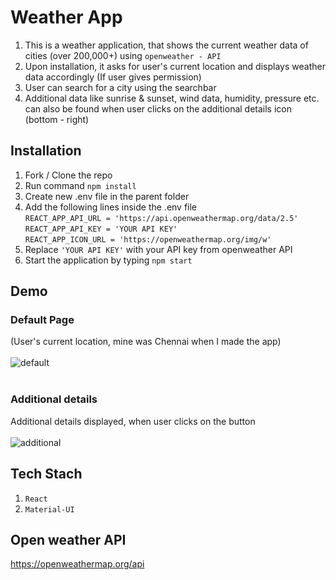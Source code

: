 # Weather App

1. This is a weather application, that shows the current weather data of cities (over 200,000+) using `openweather - API`
2. Upon installation, it asks for user's current location and displays weather data accordingly (If user gives permission)
3. User can search for a city using the searchbar
4. Additional data like sunrise & sunset, wind data, humidity, pressure etc. can also be found when user clicks on the additional details icon (bottom - right)

## Installation

1. Fork / Clone the repo
2. Run command `npm install`
3. Create new .env file in the parent folder
4. Add the following lines inside the .env file <br>
   `REACT_APP_API_URL = 'https://api.openweathermap.org/data/2.5'` <br>
   `REACT_APP_API_KEY = 'YOUR API KEY'` <br>
   `REACT_APP_ICON_URL = 'https://openweathermap.org/img/w'` <br>
5. Replace `'YOUR API KEY'` with your API key from openweather API
6. Start the application by typing `npm start`

## Demo

### Default Page

(User's current location, mine was Chennai when I made the app) <br><br>
![default](https://user-images.githubusercontent.com/65371747/120936457-7b394400-c725-11eb-8453-d84329e08438.jpg) <br><br>

### Additional details

Additional details displayed, when user clicks on the button <br><br>
![additional](https://user-images.githubusercontent.com/65371747/120936455-7a081700-c725-11eb-9d7a-5484a2cca0b5.jpg)

## Tech Stach

1. `React`
2. `Material-UI`

## Open weather API

https://openweathermap.org/api
